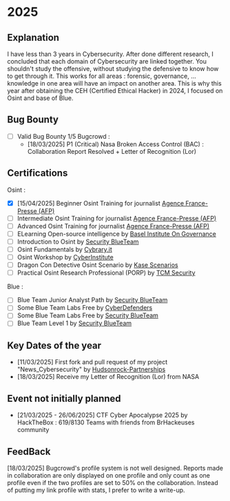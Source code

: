 # 2025

## Explanation

I have less than 3 years in Cybersecurity. After done different research, I concluded that each domain of Cybersecurity are linked together. You shouldn't study the offensive, without studying the defensive to know how to get through it. This works for all areas : forensic, governance, ... knowledge in one area will have an impact on another area. This is why this year after obtaining the CEH (Certified Ethical Hacker) in 2024, I focused on Osint and base of Blue.

## Bug Bounty
- [ ] Valid Bug Bounty 1/5 Bugcrowd :
    - [18/03/2025] P1 (Critical) Nasa Broken Access Control (BAC) : Collaboration Report Resolved + Letter of Recognition (Lor)

## Certifications
Osint :
- [X] [15/04/2025] Beginner Osint Training for journalist [Agence France-Presse (AFP)](https://fr.digitalcourses.afp.com/bundles/techniques-d-investigation-numerique-niveau-debutant)
- [ ] Intermediate Osint Training for journalist [Agence France-Presse (AFP)](https://fr.digitalcourses.afp.com/bundles/techniques-d-investigation-numerique-niveau-intermediaire)
- [ ] Advanced Osint Training for journalist [Agence France-Presse (AFP)](https://fr.digitalcourses.afp.com/bundles/techniques-d-investigation-numerique-niveau-avance)
- [ ] ELearning Open-source intelligence by [Basel Institute On Governance](https://baselgovernance.org/basel-learn)
- [ ] Introduction to Osint by [Security BlueTeam](https://www.securityblue.team/courses/introduction-to-osint)
- [ ] Osint Fundamentals by [Cybrary.it](https://www.cybrary.it/course/osint-fundamentals)
- [ ] Osint Workshop by [CyberInstitute](https://courses.thecyberinst.org/courses/osintworkshop)
- [ ] Dragon Con Detective Osint Scenario by [Kase Scenarios](https://kasescenarios.com/osint-training/)
- [ ] Practical Osint Research Professional (PORP) by [TCM Security](https://certifications.tcm-sec.com/porp/)

Blue :
- [ ] Blue Team Junior Analyst Path by [Security BlueTeam](https://www.securityblue.team/courses/blue-team-junior-analyst-pathway-bundle)
- [ ] Some Blue Team Labs Free by [CyberDefenders](https://cyberdefenders.org/blueteam-ctf-challenges/)
- [ ] Some Blue Team Labs Free by [Security BlueTeam](https://blueteamlabs.online/)
- [ ] Blue Team Level 1 by [Security BlueTeam](https://www.securityblue.team/certifications/blue-team-level-1)

## Key Dates of the year
- [11/03/2025] First fork and pull request of my project "News_Cybersecurity" by [Hudsonrock-Partnerships](https://github.com/hudsonrock-partnerships)
- [18/03/2025] Receive my Letter of Recognition (Lor) from NASA

## Event not initially planned
- [21/03/2025 - 26/06/2025] CTF Cyber Apocalypse 2025 by HackTheBox : 619/8130 Teams with friends from BrHackeuses community 

## FeedBack
[18/03/2025] Bugcrowd's profile system is not well designed. Reports made in collaboration are only displayed on one profile and only count as one profile even if the two profiles are set to 50% on the collaboration. Instead of putting my link profile with stats, I prefer to write a write-up.